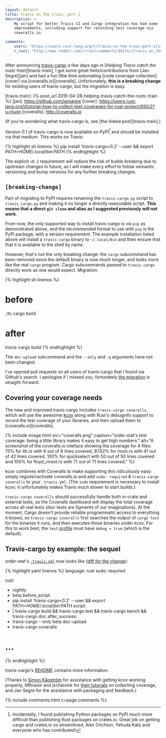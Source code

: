 ```yaml
---
layout: default
title: Travis on the train, part 2
description: >
    My script for better Travis CI and Cargo integration has had some
    improvements, including support for recording test coverage via
    coveralls.io.

comments:
    users: "https://users.rust-lang.org/t/travis-on-the-train-part-2/1196"
    r_rust: "http://www.reddit.com/r/rust/comments/34i7sr/travis_on_the_train_part_2/"
---
```


After announcing [travis-cargo][travis-cargo] a few days ago in
[*Helping Travis catch the rustc train*][travis-train], I got some
great hints/contributions from [Jan Segre][jan] and had a fun little
time automating [code coverage collection][cover] via
[coveralls.io][coveralls]. Unfortunately, **this is a breaking
change** for existing users of travis-cargo, but the migration is
easy.

[travis-cargo]: https://github.com/huonw/travis-cargo
[travis-train]: {% post_url 2015-04-28-helping-travis-catch-the-rustc-train %}
[jan]: https://github.com/jansegre
[cover]: https://users.rust-lang.org/t/tutorial-how-to-collect-test-coverages-for-rust-project/650/2?u=huon
[coveralls]: http://coveralls.io

(If you're wondering what travis-cargo is, see [the linked post][travis-train].)

Version 0.1 of travis-cargo is now available on PyPI[^pypi] and should be
installed via that medium. This works on Travis:

[^pypi]: Incidentally, I found publishing Python packages on PyPI much
         more difficult than publishing Rust packages on crates.io.
         Great job on getting cargo and crates.io so streamlined, Alex
         Crichton, Yehuda Katz and everyone who has contributed!

{% highlight sh linenos %}
pip install 'travis-cargo<0.2' --user && export PATH=$HOME/.local/bin:$PATH
{% endhighlight %}

The explicit `<0.2` requirement will reduce the risk of builds
breaking due to upstream changes in future, as I will make every
effort to follow semantic versioning and bump versions for any further
breaking changes.

## `[breaking-change]`

Part of migrating to PyPI requires renaming the `travis-cargo.py`
script to `travis_cargo.py` and making it no longer a
directly-executable script. **This means that a direct `git clone` and
alias as I suggested previously will not work**.

From now, the only supported way to install travis-cargo is via `pip`
as demonstrated above, and the recommended format to use with `pip` is
the PyPI package, with a version requirement. The example installation
listed above will install a `travis-cargo` binary to `~/.local/bin`
and then ensure that that it is available to the shell by name.

However, that's not the only breaking change: the `cargo` subcommand
has been removed since the default binary is now much longer, and
looks more like the real `cargo` program. Cargo subcommands passed to
`travis-cargo` directly work as one would expect. Migration:

{% highlight sh linenos %}
# before
./tc cargo build
# after
travis-cargo build
{% endhighlight %}

The `doc-upload` subcommand and the `--only` and `-q` arguments have
not been changed.


I've opened pull requests on all users of travis-cargo that I found
via Github's search. I apologise if I missed you, fortunately
[the migration](https://github.com/huonw/order-stat/commit/251a80999b5d727224523a33847479d23048d7ab)
is straight-forward.


## Covering your coverage needs

The new and improved travis-cargo includes `travis-cargo coveralls`,
which will use the awesome [kcov][kcov] along with Rust's debuginfo
support to record the test coverage of your libraries, and then upload
them to [coveralls.io][coveralls].

{% include image.html src="coveralls.png" caption="order-stat's test coverage: being a little library makes it easy to get high numbers." alt="A screenshot of the coveralls.io inteface showing the coverage for 4 files: 75% for lib.rs with 6 out of 8 lines covered, 97.62% for mom.rs with 41 out of 42 lines covered, 100% for quickselect with 50 out of 50 lines covered and 100% for floyd_rivest.rs with 71 out of 71 lines covered." %}

kcov combines with Coveralls to make supporting this ridiculously
easy: simply register/activate coveralls.io and add `sudo: required` &
`travis-cargo coveralls` to your `.travis.yml`. (The `sudo`
requirement is necessary to install kcov; it unfortunately makes
Travis much slower to start builds.)

[kcov]: https://github.com/SimonKagstrom/kcov

`travis-cargo coveralls` should successfully handle both in-crate and
external tests, so the Coveralls dashboard will display the total
coverage across all real tests (doc-tests are figments of our
imaginations). At the moment, Cargo doesn't provide reliable
programmatic access to everything it knows, so `travis-cargo
coveralls` first searches the output of `cargo test` for the binaries
it runs, and then executes those binaries under kcov. For this to work
best, the `test` [profile][profile] must have `debug = true` (which is
the default).

[profile]: http://doc.crates.io/manifest.html#the-[profile.*]-sections

## Travis-cargo by example: the sequel

order-stat's [`.travis.yml`][commit] now looks like ([diff for the change][diff]):

[commit]: https://github.com/huonw/order-stat/blob/251a809/.travis.yml
[diff]: https://github.com/huonw/order-stat/commit/251a80999b5d727224523a33847479d23048d7ab

{% highlight yaml linenos %}
language: rust
sudo: required

rust:
  - nightly
  - beta
before_script:
  - pip install 'travis-cargo<0.2' --user && export PATH=$HOME/.local/bin:$PATH
script:
  - |
      travis-cargo build &&
      travis-cargo test &&
      travis-cargo bench &&
      travis-cargo doc
after_success:
  - travis-cargo --only beta doc-upload
  - travis-cargo coveralls

# ...
{% endhighlight %}

travis-cargo's [README][readme] contains more information.

[readme]: https://github.com/huonw/travis-cargo#readme

(Thanks to [Simon Kågström](https://github.com/SimonKagstrom) for
assistance with getting kcov working properly, lifthrasiir and
jscheivink for [their tutorials][coverage-tute] on collecting
coverage, and Jan Segre for the assistance with packaging and
feedback.)

[coverage-tute]: https://users.rust-lang.org/t/tutorial-how-to-collect-test-coverages-for-rust-project/650?u=huon

{% include comments.html c=page.comments %}
